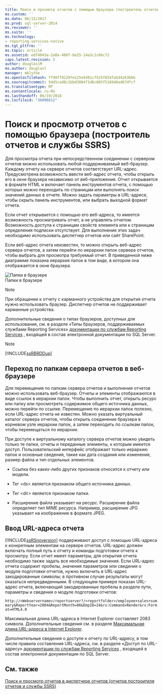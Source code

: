 ```yaml
---
title: Поиск и просмотр отчетов с помощью браузера (построитель отчетов и службы SSRS) | Документы Майкрософт
ms.custom: ''
ms.date: 06/13/2017
ms.prod: sql-server-2014
ms.reviewer: ''
ms.suite: ''
ms.technology:
- reporting-services-native
ms.tgt_pltfrm: ''
ms.topic: article
ms.assetid: edf4843a-2a0a-486f-be25-14a3c1c6bc72
caps.latest.revision: 5
author: douglaslM
ms.author: douglasl
manager: mblythe
ms.openlocfilehash: ff98ff02297e125e9381cf525f854fa5d42636bb
ms.sourcegitcommit: 5dd5cad0c1bbd308471d6c885f516948ad67dfcf
ms.translationtype: MT
ms.contentlocale: ru-RU
ms.lasthandoff: 06/19/2018
ms.locfileid: "36096612"
---
```

# <a name="finding-and-viewing-reports-with-a-browser-report-builder-and-ssrs"></a>Поиск и просмотр отчетов с помощью браузера (построитель отчетов и службы SSRS)
  Для просмотра отчета при непосредственном соединении с сервером отчетов можно использовать любой поддерживаемый веб-браузер. Каждому отчету на сервере отчетов соответствует URL-адрес. Предусмотрена возможность ввести веб-адрес отчета, чтобы открыть его в окне браузера независимо от веб-приложения. Отчет открывается в формате HTML и включает панель инструментов отчета, с помощью которых можно переходить по страницам или выполнять поиск значений данных в отчете. Можно задать параметры в URL-адресе, чтобы скрыть панель инструментов, или выбрать выходной формат отчета.  
  
 Если отчет открывается с помощью его веб-адреса, то имеется возможность просматривать отчет, а не управлять отчетом. Возможность доступа к страницам свойств элемента или к страницам определения подписки отсутствует. Для выполнения этих задач необходимо использовать диспетчер отчетов или сайт SharePoint.  
  
 Если веб-адрес отчета неизвестен, то можно открыть веб-адрес сервера отчетов, а затем перейти по иерархии папок сервера отчетов, чтобы выбрать для просмотра требуемый отчет. В приведенной ниже диаграмме показана иерархия папок в том виде, в котором она отображается в окне браузера.  
  
 ![Папки в браузере](../media/rs-browserfolder.GIF "Папки в браузере")  
Папки в браузере  
  
> [!NOTE]  
>  При обращении к отчету с карманного устройства для открытия отчета нужно использовать браузер. Диспетчер отчетов не поддерживает карманные устройства.  
  
 Дополнительные сведения о типах браузеров, доступных для использования, см. в разделе «Типы браузеров, поддерживаемых службами Reporting Services» [документации по службам Reporting Services](http://go.microsoft.com/fwlink/?linkid=121312) , входящей в состав электронной документации по SQL Server.  
  
> [!NOTE]  
>  [!INCLUDE[ssRBRDDup](../../includes/ssrbrddup-md.md)]  
  
## <a name="navigating-report-server-folders-in-a-web-browser"></a>Переход по папкам сервера отчетов в веб-браузере  
 Для перемещения по папкам сервера отчетов и выполнения отчетов можно использовать веб-браузер. Отчеты и элементы отображаются в виде ссылок в иерархии папок. Чтобы выполнить отчет, открыть ресурс или папку или просмотреть содержимое общего источника данных, можно перейти по ссылке. Перемещение по иерархии папок полезно, если URL-адрес отчета не известен. Можно указать виртуальный каталог сервера отчетов, чтобы открыть соединение браузера в корневом узле иерархии папок, а затем переходить по ссылкам папок, чтобы перемещаться по иерархии.  
  
 При доступе к виртуальному каталогу сервера отчетов можно увидеть только те папки, отчеты и переданные элементы, к которым имеется доступ. Пользовательский интерфейс отображает только иерархию папок и основные сведения, такие как дата создания или изменения, размер файла и тип отдельных элементов.  
  
-   Ссылка без каких-либо других признаков относится к отчету или модели.  
  
-   Тег \<ds> является признаком общего источника данных.  
  
-   Тег \<dir> является признаком папки.  
  
-   Расширение файла указывает на ресурс. Расширение файла определяет тип MIME ресурса. Например, расширение JPG указывает на изображение в формате JPEG.  
  
## <a name="typing-the-url-address-of-a-report"></a>Ввод URL-адреса отчета  
 [!INCLUDE[ssRSnoversion](../../includes/ssrsnoversion-md.md)] поддерживают доступ с помощью URL-адреса к конкретным элементам на сервере отчетов. URL-адрес должен включать полный путь к отчету и команды подготовки отчета к просмотру. Если отчет имеет параметры, для открытия отчета необходимо также задать все необходимые значения. Если URL-адрес отчета содержит пробелы, значения параметров или сведения о модуле подготовки отчетов, нужно включить в URL-адрес закодированные символы; в противном случае результаты могут оказаться непредвиденными. В следующем примере показан URL-адрес отчета, включающий закодированные пробелы в разделе пути, параметры и сведения о модуле подготовки отчетов:  
  
 `http://<Webservername>/reportserver?/<reportfolder>/employee+sales+summary&ReportYear=2004&ReportMonth=06&EmpID=24&rs:Command=Render&rs:Format=HTML4.0`  
  
 Максимальная длина URL-адреса в Internet Explorer составляет 2083 символа. Дополнительные сведения см. в разделе [Максимальная длина URL-адреса в Internet Explorer](http://support.microsoft.com/kb/208427).  
  
 Дополнительные сведения о доступе к отчету по URL-адресу, в том числе правила составления URL-адреса, см. в разделе «Доступ по URL-адресу» [документации по службам Reporting Services](http://go.microsoft.com/fwlink/?linkid=121312) , входящей в состав электронной документации по SQL Server.  
  
## <a name="see-also"></a>См. также  
 [Поиск и просмотр отчетов в диспетчере отчетов &#40;отчетов построителя отчетов и службы SSRS&#41;](finding-and-viewing-reports-in-the-web-portal-report-builder-and-ssrs.md)  
  
  